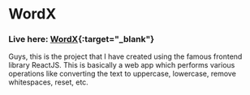 # WordX 
### Live here: [WordX](https://wordxbydp.netlify.app/){:target="_blank"}
Guys, this is the project that I have created using the famous frontend library ReactJS. This is basically a web app which performs various operations like converting the text to uppercase, lowercase, remove whitespaces, reset, etc.
